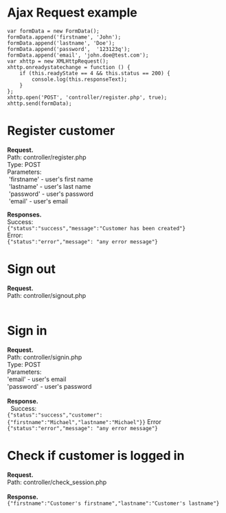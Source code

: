 # Ajax Request example
```
var formData = new FormData();
formData.append('firstname', 'John');
formData.append('lastname', 'Doe');
formData.append('password',  '123123q');
formData.append('email', 'john.doe@test.com');
var xhttp = new XMLHttpRequest();
xhttp.onreadystatechange = function () {
    if (this.readyState == 4 && this.status == 200) {
        console.log(this.responseText);
    }
};
xhttp.open('POST', 'controller/register.php', true);
xhttp.send(formData);
```

# Register customer
**Request.**<br />
Path: controller/register.php<br />
Type: POST<br />
Parameters:<br />
        &nbsp;'firstname' - user's first name<br />
        &nbsp;'lastname' - user's last name<br />
        &nbsp;'password' - user's password<br />
        &nbsp;'email' - user's email<br />

**Responses.**<br />
Success:<br />
    ```
    {"status":"success","message":"Customer has been created"}
    ```
    <br />
Error:<br />
    ```
    {"status":"error","message": "any error message"}
    ```
<br />
# Sign out
**Request.**<br />
Path: controller/signout.php<br />
<br />
# Sign in
**Request.**<br />
Path: controller/signin.php<br />
Type: POST<br />
Parameters:<br />
        'email' - user's email<br />
        'password' - user's password<br />
<br />
**Response.**<br />
    Success:<br />
    ```
    {"status":"success","customer":{"firstname":"Michael","lastname":"Michael"}}
    ```
    Error<br />
    ```
    {"status":"error","message": "any error message"}
    ```
<br />
# Check if customer is logged in
**Request.**<br />
Path: controller/check_session.php<br />
    <br />
**Response.**<br />
    ```
    {"firstname":"Customer's firstname","lastname":"Customer's lastname"}
    ```
